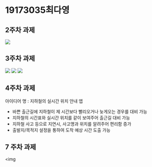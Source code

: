 # 19173035최다영

## 2주차 과제
<img width="" height="" src="./png/DY_2.png"></img>
    
## 3주차 과제
<img width="" height="" src="./png/DY_3_1.png"></img>
<img width="" height="" src="./png/DY_3_2.png"></img>
<img width="" height="" src="./png/DY_3_3.png"></img>
    
## 4주차 과제
아이디어 명 : 지하철의 실시간 위치 안내 앱
- 바쁜 출근길에 지하철이 제 시간보다 빨리오거나 늦게오는 경우를 대비 가능
- 지하철의 시간표와 실시간 위치를 같이 보여주어 출근길 대비 가능
- 지하철 사고 등으로 지연시, 사고명과 위치를 알려주어 편리함 증가
- 출발지/목적지 설정을 통하여 도착 예상 시간 도출 가능

## 7 주차 과제
<img
